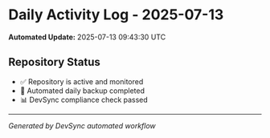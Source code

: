 # Daily Activity Log - 2025-07-13

**Automated Update:** 2025-07-13 09:43:30 UTC

## Repository Status
- ✅ Repository is active and monitored
- 🔄 Automated daily backup completed
- 📊 DevSync compliance check passed

---
*Generated by DevSync automated workflow*
